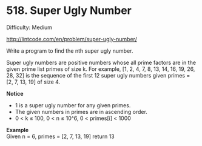 # 518. Super Ugly Number

Difficulty: Medium

http://lintcode.com/en/problem/super-ugly-number/

Write a program to find the nth super ugly number.

Super ugly numbers are positive numbers whose all prime factors are in the given prime list primes of size k. For example, [1, 2, 4, 7, 8, 13, 14, 16, 19, 26, 28, 32] is the sequence of the first 12 super ugly numbers given primes = [2, 7, 13, 19] of size 4.

**Notice**  

* 1 is a super ugly number for any given primes.
* The given numbers in primes are in ascending order.
* 0 < k ≤ 100, 0 < n ≤ 10^6, 0 < primes[i] < 1000

**Example**  
Given n = 6, primes = [2, 7, 13, 19] return 13
